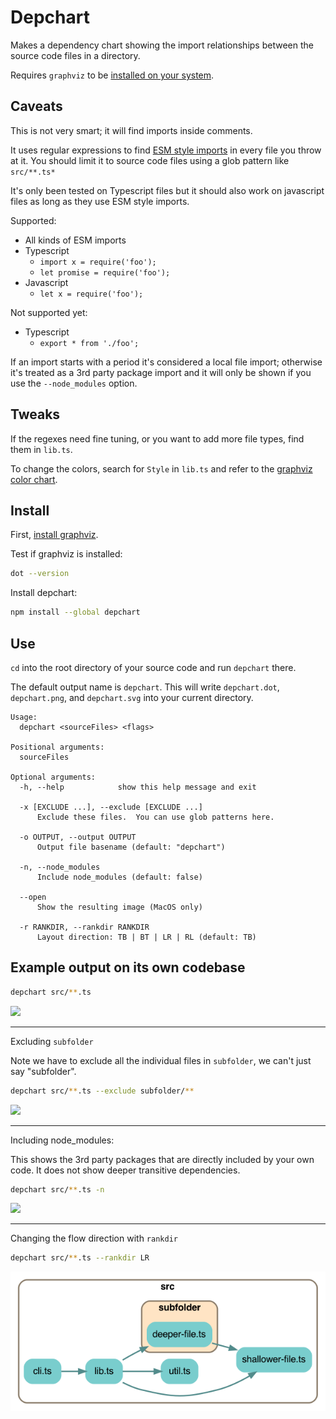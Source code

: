 # Depchart

Makes a dependency chart showing the import relationships between the source code files in a directory.

Requires `graphviz` to be [installed on your system](https://graphviz.org/download/).

## Caveats

This is not very smart; it will find imports inside comments.

It uses regular expressions to find [ESM style imports](https://developer.mozilla.org/en-US/docs/Web/JavaScript/Reference/Statements/import) in every file you throw at it.  You should limit it to source code files using a glob pattern like `src/**.ts*`

It's only been tested on Typescript files but it should also work on javascript files as long as they use ESM style imports.

Supported:
* All kinds of ESM imports
* Typescript
  * `import x = require('foo');`
  * `let promise = require('foo');`
* Javascript
  * `let x = require('foo');`

Not supported yet:
* Typescript
  * `export * from './foo';`

If an import starts with a period it's considered a local file import; otherwise it's treated as a 3rd party package import and it will only be shown if you use the `--node_modules` option.

## Tweaks

If the regexes need fine tuning, or you want to add more file types, find them in `lib.ts`.

To change the colors, search for `Style` in `lib.ts` and refer to the [graphviz color chart](https://www.graphviz.org/doc/info/colors.html).

## Install

First, [install graphviz](https://graphviz.org/download/).

Test if graphviz is installed:
```sh
dot --version
```

Install depchart:
```sh
npm install --global depchart
```

## Use

`cd` into the root directory of your source code and run `depchart` there.

The default output name is `depchart`.  This will write `depchart.dot`, `depchart.png`, and `depchart.svg` into your current directory.

```
Usage:
  depchart <sourceFiles> <flags>

Positional arguments:
  sourceFiles

Optional arguments:
  -h, --help            show this help message and exit

  -x [EXCLUDE ...], --exclude [EXCLUDE ...]
      Exclude these files.  You can use glob patterns here.

  -o OUTPUT, --output OUTPUT
      Output file basename (default: "depchart")

  -n, --node_modules
      Include node_modules (default: false)

  --open
      Show the resulting image (MacOS only)

  -r RANKDIR, --rankdir RANKDIR
      Layout direction: TB | BT | LR | RL (default: TB)
```

## Example output on its own codebase

```sh
depchart src/**.ts
```

![](examples/depchart.png)

---

Excluding `subfolder`

Note we have to exclude all the individual files in `subfolder`, we can't just say "subfolder".

```sh
depchart src/**.ts --exclude subfolder/**
```

![](examples/depchart-exclude.png)

---

Including node_modules:

This shows the 3rd party packages that are directly included by your own code.  It does not show deeper transitive dependencies.

```sh
depchart src/**.ts -n
```

![](examples/depchart-with-packages.png)

---

Changing the flow direction with `rankdir`

```sh
depchart src/**.ts --rankdir LR
```

![](examples/depchart-lr.png)
